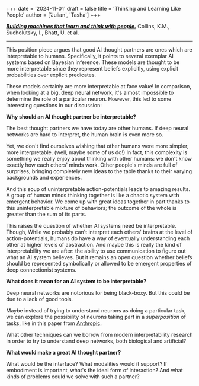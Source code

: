 +++
date = '2024-11-01'
draft = false
title = 'Thinking and Learning Like People'
author = ['Julian', 'Tasha']
+++

[***Building machines that learn and think with people.***](https://www.nature.com/articles/s41562-024-01991-9) Collins, K.M., Sucholutsky, I., Bhatt, U. et al.

<!--more-->
---

This position piece argues that good AI thought partners are ones which are interpretable to humans. Specifically, it points to several exemplar AI systems based on Bayesian inference. These models are thought to be more interpretable since they represent beliefs explicitly, using explicit probabilities over explicit predicates.

These models certainly are more interpretable at face value! In comparison, when looking at a big, deep neural network, it's almost impossible to determine the role of a particular neuron. However, this led to some interesting questions in our discussion:

**Why should an AI thought partner be interpretable?**

The best thought partners we have today are other humans. If deep neural networks are hard to interpret, the human brain is even more so.

Yet, we don't find ourselves wishing that other humans were more simpler, more interpretable. (well, maybe some of us do!) In fact, this complexity is something we really enjoy about thinking with other humans: we don't know exactly how each others' minds work. Other people's minds are full of surprises, bringing completely new ideas to the table thanks to their varying backgrounds and experiences.

And this soup of uninterpretable action-potentials leads to amazing results. A group of human minds thinking together is like a chaotic system with emergent behavior. We come up with great ideas together in part thanks to this uninterpretable mixture of behaviors; the outcome of the whole is greater than the sum of its parts.

This raises the question of whether AI systems need be interpretable. Though, While we probably can't interpret each others' brains at the level of action-potentials, humans do have a way of eventually understanding each other at higher levels of abstraction. And maybe this is really the kind of interpretability we are after: the ability to use communication to figure out what an AI system believes. But it remains an open question whether beliefs should be represented symbolically or allowed to be emergent properties of deep connectionist systems.

**What does it mean for an AI system to be interpretable?**

Deep neural networks are notorious for being black-boxy. But this could be due to a lack of good tools.

Maybe instead of trying to understand neurons as doing a particular task, we can explore the possibility of neurons taking part in a _superposition_ of tasks, like in this paper from [Anthropic](https://transformer-circuits.pub/2022/toy_model/index.html).

What other techniques can we borrow from modern interpretability research in order to try to understand deep networks, both biological and artificial?

**What would make a great AI thought partner?**

What would be the interface? What modalities would it support? If embodiment is important, what's the ideal form of interaction? And what kinds of problems could we solve with such a partner?
